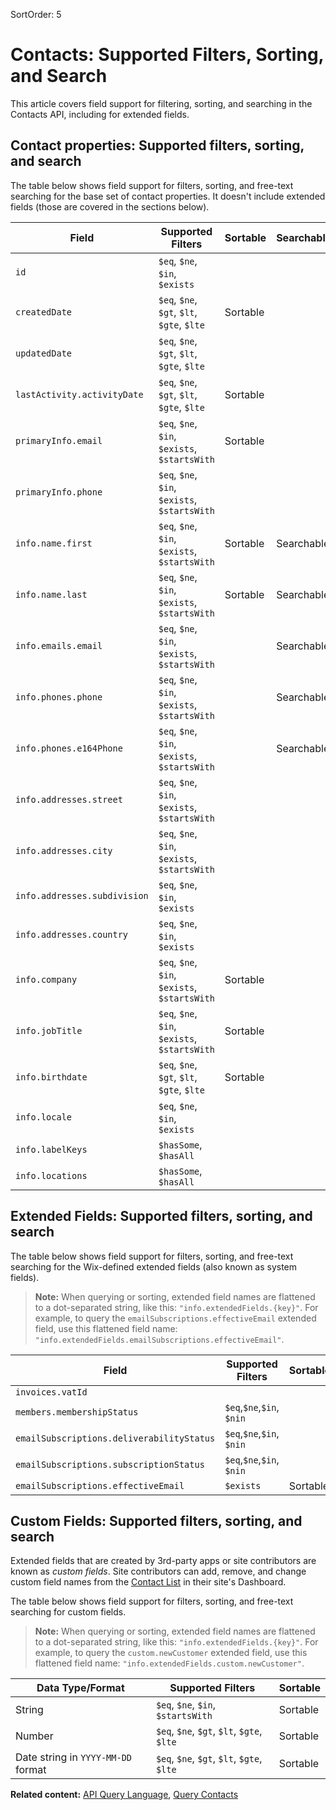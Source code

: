 SortOrder: 5

# Contacts: Supported Filters, Sorting, and Search

This article covers field support for filtering, sorting, and searching
in the Contacts API,
including for extended fields.

## Contact properties: Supported filters, sorting, and search

The table below shows field support for filters, sorting,
and free-text searching
for the base set of contact properties.
It doesn't include extended fields (those are covered in the sections below).

| Field                               | Supported Filters                             | Sortable | Searchable |
|-------------------------------------|-----------------------------------------------|----------|------------|
| `id`                                | `$eq`, `$ne`, `$in`, `$exists`                |          |            |
| `createdDate`                       | `$eq`, `$ne`, `$gt`, `$lt`, `$gte`, `$lte`    | Sortable |            |
| `updatedDate`                       | `$eq`, `$ne`, `$gt`, `$lt`, `$gte`, `$lte`    |          |            |
| `lastActivity.activityDate`         | `$eq`, `$ne`, `$gt`, `$lt`, `$gte`, `$lte`    | Sortable |            |
| `primaryInfo.email`                 | `$eq`, `$ne`, `$in`, `$exists`, `$startsWith` | Sortable |            |
| `primaryInfo.phone`                 | `$eq`, `$ne`, `$in`, `$exists`, `$startsWith` |          |            |
| `info.name.first`                   | `$eq`, `$ne`, `$in`, `$exists`, `$startsWith` | Sortable | Searchable |
| `info.name.last`                    | `$eq`, `$ne`, `$in`, `$exists`, `$startsWith` | Sortable | Searchable |
| `info.emails.email`                 | `$eq`, `$ne`, `$in`, `$exists`, `$startsWith` |          | Searchable |
| `info.phones.phone`                 | `$eq`, `$ne`, `$in`, `$exists`, `$startsWith` |          | Searchable |
| `info.phones.e164Phone`             | `$eq`, `$ne`, `$in`, `$exists`, `$startsWith` |          | Searchable |
| `info.addresses.street`             | `$eq`, `$ne`, `$in`, `$exists`, `$startsWith` |          |            |
| `info.addresses.city`               | `$eq`, `$ne`, `$in`, `$exists`, `$startsWith` |          |            |
| `info.addresses.subdivision`        | `$eq`, `$ne`, `$in`, `$exists`                |          |            |
| `info.addresses.country`            | `$eq`, `$ne`, `$in`, `$exists`                |          |            |
| `info.company`                      | `$eq`, `$ne`, `$in`, `$exists`, `$startsWith` | Sortable |            |
| `info.jobTitle`                     | `$eq`, `$ne`, `$in`, `$exists`, `$startsWith` | Sortable |            |
| `info.birthdate`                    | `$eq`, `$ne`, `$gt`, `$lt`, `$gte`, `$lte`    | Sortable |            |
| `info.locale`                       | `$eq`, `$ne`, `$in`, `$exists`                |          |            |
| `info.labelKeys`                    | `$hasSome`, `$hasAll`                         |          |            |
| `info.locations`                    | `$hasSome`, `$hasAll`                         |          |            |

## Extended Fields: Supported filters, sorting, and search

The table below shows field support for filters, sorting,
and free-text searching
for the Wix-defined extended fields (also known as system fields).

> **Note:**
> When querying or sorting,
> extended field names are flattened to a dot-separated string, like this:
> `"info.extendedFields.{key}"`.
> For example, to query the `emailSubscriptions.effectiveEmail` extended field,
> use this flattened field name:
> `"info.extendedFields.emailSubscriptions.effectiveEmail"`.

| Field                                     | Supported Filters         | Sortable | Searchable |
| ----------------------------------------- | ------------------------- | -------- | ---------- |
| `invoices.vatId`                          |                           |          |            |
| `members.membershipStatus`                | `$eq`,`$ne`,`$in`, `$nin` |          |            |
| `emailSubscriptions.deliverabilityStatus` | `$eq`,`$ne`,`$in`, `$nin` |          |            |
| `emailSubscriptions.subscriptionStatus`   | `$eq`,`$ne`,`$in`, `$nin` |          |            |
| `emailSubscriptions.effectiveEmail`       | `$exists`                 | Sortable |            |

## Custom Fields: Supported filters, sorting, and search

Extended fields that are created by 3rd-party apps or site contributors
are known as _custom fields_.
Site contributors can add, remove, and change custom field names
from the
[Contact List](https://www.wix.com/my-account/site-selector/?buttonText=Select%20Site&title=Select%20a%20Site&autoSelectOnSingleSite=true&actionUrl=https:%2F%2Fwww.wix.com%2Fdashboard%2F%7B%7BmetaSiteId%7D%7D%2Fcontacts)
in their site's Dashboard.

The table below shows field support for filters, sorting,
and free-text searching
for custom fields.

> **Note:**
> When querying or sorting,
> extended field names are flattened to a dot-separated string, like this:
> `"info.extendedFields.{key}"`.
> For example, to query the `custom.newCustomer` extended field,
> use this flattened field name:
> `"info.extendedFields.custom.newCustomer"`.

| Data Type/Format                   | Supported Filters                          | Sortable |
| ---------------------------------- | ------------------------------------------ | -------- |
| String                             | `$eq`, `$ne`, `$in`, `$startsWith`         | Sortable |
| Number                             | `$eq`, `$ne`, `$gt`, `$lt`, `$gte`, `$lte` | Sortable |
| Date string in `YYYY-MM-DD` format | `$eq`, `$ne`, `$gt`, `$lt`, `$gte`, `$lte` | Sortable |

__Related content:__
[API Query Language](https://dev.wix.com/api/rest/getting-started/api-query-language),
[Query Contacts](https://dev.wix.com/api/rest/contacts/contacts/contacts-v4/query-contacts)
